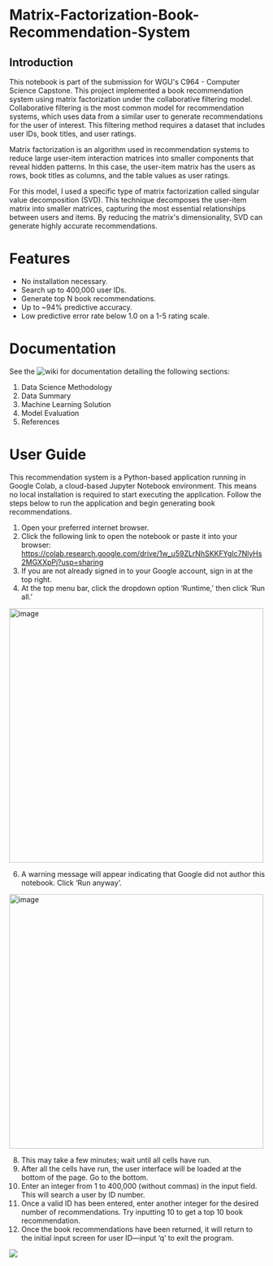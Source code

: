 # Matrix-Factorization-Book-Recommendation-System

## Introduction ##
This notebook is part of the submission for WGU's C964 - Computer Science Capstone. This project implemented a book recommendation system using matrix factorization under the collaborative filtering model. Collaborative filtering is the most common model for recommendation systems, which uses data from a similar user to generate recommendations for the user of interest. This filtering method requires a dataset that includes user IDs, book titles, and user ratings.

Matrix factorization is an algorithm used in recommendation systems to reduce large user-item interaction matrices into smaller components that reveal hidden patterns. In this case, the user-item matrix has the users as rows, book titles as columns, and the table values as user ratings.

For this model, I used a specific type of matrix factorization called singular value decomposition (SVD). This technique decomposes the user-item matrix into smaller matrices, capturing the most essential relationships between users and items. By reducing the matrix's dimensionality, SVD can generate highly accurate recommendations.

# Features
* No installation necessary.
* Search up to 400,000 user IDs.
* Generate top N book recommendations.
* Up to ~94% predictive accuracy.
* Low predictive error rate below 1.0 on a 1-5 rating scale.

# Documentation
See the ![wiki](https://github.com/kuneus/Matrix-Factorization-Book-Recommendation-System/wiki) for documentation detailing the following sections:
1. Data Science Methodology
2. Data Summary
3. Machine Learning Solution
4. Model Evaluation
5. References

# User Guide
This recommendation system is a Python-based application running in Google Colab, a cloud-based Jupyter Notebook environment. This means no local installation is required to start executing the application. Follow the steps below to run the application and begin generating book recommendations.

1.	Open your preferred internet browser.
2.	Click the following link to open the notebook or paste it into your browser:  https://colab.research.google.com/drive/1w_u59ZLrNhSKKFYgIc7NlyHs2MGXXpPj?usp=sharing 
3.	If you are not already signed in to your Google account, sign in at the top right.
4.	At the top menu bar, click the dropdown option ‘Runtime,’ then click ‘Run all.’ 
<img width="500" alt="image" src="https://github.com/user-attachments/assets/a3243fb4-6080-4c48-be2e-b256ba00f5b8" />

6.	A warning message will appear indicating that Google did not author this notebook. Click ‘Run anyway’. 
<img width="500" alt="image" src="https://github.com/user-attachments/assets/c4262c58-8c6d-486c-a5e7-ea92b662de2e" />

8.	This may take a few minutes; wait until all cells have run. 
9.	After all the cells have run, the user interface will be loaded at the bottom of the page. Go to the bottom.
10.	Enter an integer from 1 to 400,000 (without commas) in the input field. This will search a user by ID number.
11.	Once a valid ID has been entered, enter another integer for the desired number of recommendations. Try inputting 10 to get a top 10 book recommendation.
12.	Once the book recommendations have been returned, it will return to the initial input screen for user ID—input ‘q’ to exit the program.  

![](https://github.com/kuneus/gif-repo/blob/main/c964-book-recommendation-system/c964-project-demo.gif)
